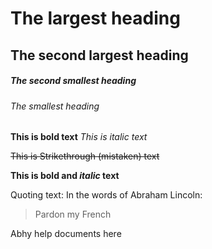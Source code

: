 # The largest heading
## The second largest heading
##### The second smallest heading
###### The smallest heading

**This is bold text**
*This is italic text*

~~This is Strikethrough (mistaken) text~~

**This is bold and _italic_ text**

Quoting text:
In the words of Abraham Lincoln:
> Pardon my French

Abhy help documents here
